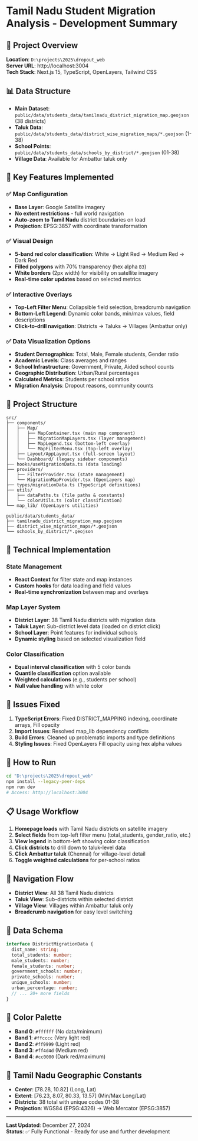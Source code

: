 # Tamil Nadu Student Migration Analysis - Development Summary

## 🚀 Project Overview
**Location**: `D:\projects\2025\dropout_web`  
**Server URL**: http://localhost:3004  
**Tech Stack**: Next.js 15, TypeScript, OpenLayers, Tailwind CSS  

## 📊 Data Structure
- **Main Dataset**: `public/data/students_data/tamilnadu_district_migration_map.geojson` (38 districts)
- **Taluk Data**: `public/data/students_data/district_wise_migration_maps/*.geojson` (1-38)
- **School Points**: `public/data/students_data/schools_by_district/*.geojson` (01-38)
- **Village Data**: Available for Ambattur taluk only

## 🎯 Key Features Implemented

### ✅ Map Configuration
- **Base Layer**: Google Satellite imagery
- **No extent restrictions** - full world navigation
- **Auto-zoom to Tamil Nadu** district boundaries on load
- **Projection**: EPSG:3857 with coordinate transformation

### ✅ Visual Design
- **5-band red color classification**: White → Light Red → Medium Red → Dark Red
- **Filled polygons** with 70% transparency (hex alpha `B3`)
- **White borders** (2px width) for visibility on satellite imagery
- **Real-time color updates** based on selected metrics

### ✅ Interactive Overlays
- **Top-Left Filter Menu**: Collapsible field selection, breadcrumb navigation
- **Bottom-Left Legend**: Dynamic color bands, min/max values, field descriptions
- **Click-to-drill navigation**: Districts → Taluks → Villages (Ambattur only)

### ✅ Data Visualization Options
- **Student Demographics**: Total, Male, Female students, Gender ratio
- **Academic Levels**: Class averages and ranges  
- **School Infrastructure**: Government, Private, Aided school counts
- **Geographic Distribution**: Urban/Rural percentages
- **Calculated Metrics**: Students per school ratios
- **Migration Analysis**: Dropout reasons, community counts

## 📁 Project Structure
```
src/
├── components/
│   ├── Map/
│   │   ├── MapContainer.tsx (main map component)
│   │   ├── MigrationMapLayers.tsx (layer management)
│   │   ├── MapLegend.tsx (bottom-left overlay)
│   │   └── MapFilterMenu.tsx (top-left overlay)
│   ├── Layout/AppLayout.tsx (full-screen layout)
│   └── Dashboard/ (legacy sidebar components)
├── hooks/useMigrationData.ts (data loading)
├── providers/
│   ├── FilterProvider.tsx (state management)
│   └── MigrationMapProvider.tsx (OpenLayers map)
├── types/migrationData.ts (TypeScript definitions)
├── utils/
│   ├── dataPaths.ts (file paths & constants)
│   └── colorUtils.ts (color classification)
└── map_lib/ (OpenLayers utilities)

public/data/students_data/
├── tamilnadu_district_migration_map.geojson
├── district_wise_migration_maps/*.geojson
└── schools_by_district/*.geojson
```

## 🔧 Technical Implementation

### State Management
- **React Context** for filter state and map instances
- **Custom hooks** for data loading and field values
- **Real-time synchronization** between map and overlays

### Map Layer System
- **District Layer**: 38 Tamil Nadu districts with migration data
- **Taluk Layer**: Sub-district level data (loaded on district click)
- **School Layer**: Point features for individual schools
- **Dynamic styling** based on selected visualization field

### Color Classification
- **Equal interval classification** with 5 color bands
- **Quantile classification** option available
- **Weighted calculations** (e.g., students per school)
- **Null value handling** with white color

## 🐛 Issues Fixed
1. **TypeScript Errors**: Fixed DISTRICT_MAPPING indexing, coordinate arrays, Fill opacity
2. **Import Issues**: Resolved map_lib dependency conflicts
3. **Build Errors**: Cleaned up problematic imports and type definitions
4. **Styling Issues**: Fixed OpenLayers Fill opacity using hex alpha values

## 🚀 How to Run
```bash
cd "D:\projects\2025\dropout_web"
npm install --legacy-peer-deps
npm run dev
# Access: http://localhost:3004
```

## 📋 Usage Workflow
1. **Homepage loads** with Tamil Nadu districts on satellite imagery
2. **Select fields** from top-left filter menu (total_students, gender_ratio, etc.)
3. **View legend** in bottom-left showing color classification
4. **Click districts** to drill down to taluk-level data
5. **Click Ambattur taluk** (Chennai) for village-level detail
6. **Toggle weighted calculations** for per-school ratios

## 🔄 Navigation Flow
- **District View**: All 38 Tamil Nadu districts
- **Taluk View**: Sub-districts within selected district  
- **Village View**: Villages within Ambattur taluk only
- **Breadcrumb navigation** for easy level switching

## 💾 Data Schema
```typescript
interface DistrictMigrationData {
  dist_name: string;
  total_students: number;
  male_students: number;
  female_students: number;
  government_schools: number;
  private_schools: number;
  unique_schools: number;
  urban_percentage: number;
  // ... 20+ more fields
}
```

## 🎨 Color Palette
- **Band 0**: `#ffffff` (No data/minimum)
- **Band 1**: `#ffcccc` (Very light red) 
- **Band 2**: `#ff9999` (Light red)
- **Band 3**: `#ff4d4d` (Medium red)
- **Band 4**: `#cc0000` (Dark red/maximum)

## 📍 Tamil Nadu Geographic Constants
- **Center**: [78.28, 10.82] (Long, Lat)
- **Extent**: [76.23, 8.07, 80.33, 13.57] (Min/Max Long/Lat)
- **Districts**: 38 total with unique codes 01-38
- **Projection**: WGS84 (EPSG:4326) → Web Mercator (EPSG:3857)

---
**Last Updated**: December 27, 2024  
**Status**: ✅ Fully Functional - Ready for use and further development